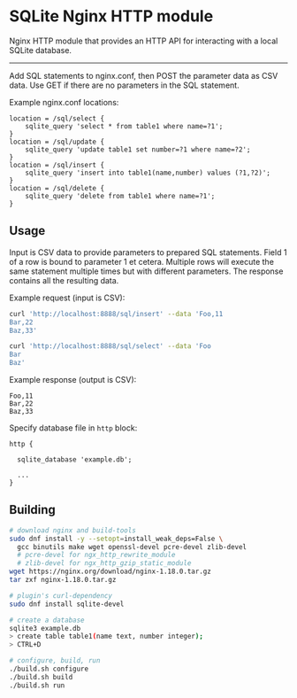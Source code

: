 # SQLite Nginx HTTP module

Nginx HTTP module that provides an HTTP API for interacting with a local SQLite database.

---

Add SQL statements to nginx.conf, then POST the parameter data as CSV data. Use GET if there are no parameters in the SQL statement.

Example nginx.conf locations:

```
location = /sql/select {
    sqlite_query 'select * from table1 where name=?1';
}
location = /sql/update {
    sqlite_query 'update table1 set number=?1 where name=?2';
}
location = /sql/insert {
    sqlite_query 'insert into table1(name,number) values (?1,?2)';
}
location = /sql/delete {
    sqlite_query 'delete from table1 where name=?1';
}
```

## Usage

Input is CSV data to provide parameters to prepared SQL statements. Field 1 of a row is bound to parameter 1 et cetera. Multiple rows will execute the same statement multiple times but with different parameters. The response contains all the resulting data.

Example request (input is CSV):

```sh
curl 'http://localhost:8888/sql/insert' --data 'Foo,11
Bar,22
Baz,33'

curl 'http://localhost:8888/sql/select' --data 'Foo
Bar
Baz'
```

Example response (output is CSV):

```
Foo,11
Bar,22
Baz,33
```

Specify database file in `http` block:

```
http {

  sqlite_database 'example.db';

  ...
}
```

## Building

```sh
# download nginx and build-tools
sudo dnf install -y --setopt=install_weak_deps=False \
  gcc binutils make wget openssl-devel pcre-devel zlib-devel
  # pcre-devel for ngx_http_rewrite_module
  # zlib-devel for ngx_http_gzip_static_module
wget https://nginx.org/download/nginx-1.18.0.tar.gz
tar zxf nginx-1.18.0.tar.gz

# plugin's curl-dependency
sudo dnf install sqlite-devel

# create a database
sqlite3 example.db
> create table table1(name text, number integer);
> CTRL+D
```

```sh
# configure, build, run
./build.sh configure
./build.sh build
./build.sh run
```
